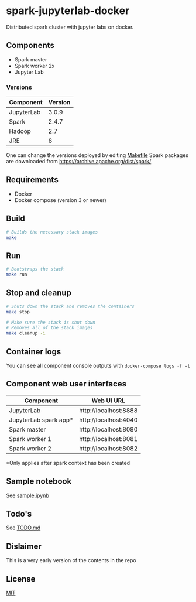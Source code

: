 # spark-jupyterlab-docker
Distributed spark cluster with jupyter labs on docker.
## Components
- Spark master
- Spark worker 2x
- Jupyter Lab

### Versions
Component | Version
--- | ---
JupyterLab | 3.0.9
Spark | 2.4.7
Hadoop | 2.7
JRE | 8

One can change the versions deployed by editing [Makefile](Makefile)
Spark packages are downloaded from https://archive.apache.org/dist/spark/

## Requirements
- Docker
- Docker compose (version 3 or newer)

## Build
```sh
# Builds the necessary stack images
make
```

## Run
```sh
# Bootstraps the stack
make run
```

## Stop and cleanup
```sh
# Shuts down the stack and removes the containers
make stop

# Make sure the stack is shut down
# Removes all of the stack images
make cleanup -i
```

## Container logs
You can see all component console outputs with `docker-compose logs -f -t`

## Component web user interfaces
Component | Web UI URL
--- | ---
JupyterLab | http://localhost:8888
JupyterLab spark app* | http://localhost:4040
Spark master | http://localhost:8080
Spark worker 1 | http://localhost:8081
Spark worker 2 | http://localhost:8082

*Only applies after spark context has been created

## Sample notebook
See [sample.ipynb](shared-workspace/sample.ipynb)

## Todo's
See [TODO.md](TODO.md)

## Dislaimer
This is a very early version of the contents in the repo

## License
[MIT](LICENSE)